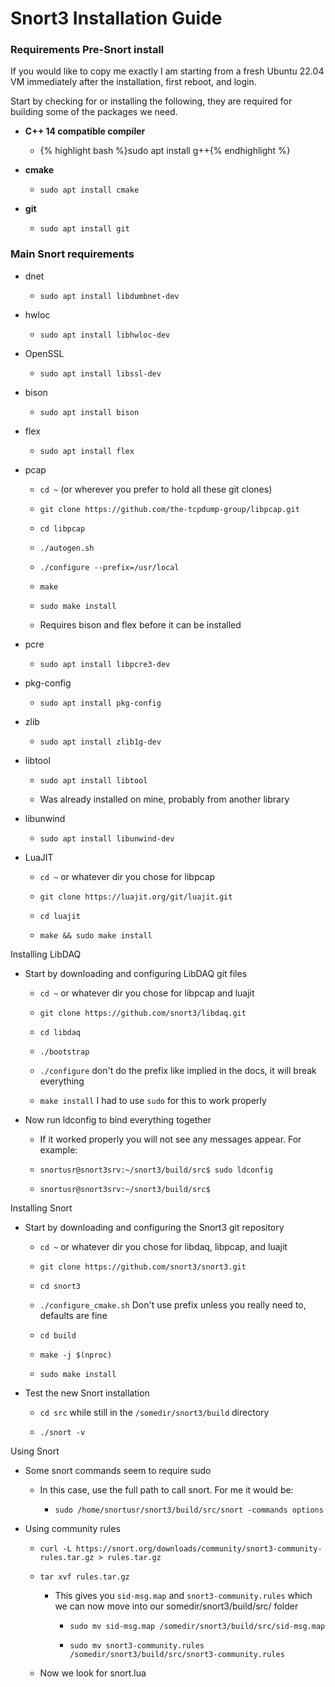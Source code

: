 # Snort3 Installation Guide

### Requirements Pre-Snort install

If you would like to copy me exactly I am starting from a fresh Ubuntu 22.04 VM immediately after the installation, first reboot, and login. 



Start by checking for or installing the following, they are required for building some of the packages we need.



* **C++ 14 compatible compiler**
  
  * {% highlight bash %}sudo apt install g++{% endhighlight %}

* **cmake**
  
  * ```sudo apt install cmake```

* **git**
  
  * `sudo apt install git`



### Main Snort requirements

* dnet
  
  * `sudo apt install libdumbnet-dev`

* hwloc
  
  * `sudo apt install libhwloc-dev`

* OpenSSL
  
  * `sudo apt install libssl-dev`

* bison
  
  - `sudo apt install bison`
- flex
  
  - `sudo apt install flex`
* pcap
  
  * `cd ~` (or wherever you prefer to hold all these git clones)
  
  * `git clone https://github.com/the-tcpdump-group/libpcap.git`
  
  * `cd libpcap`
  
  * `./autogen.sh`
  
  * `./configure --prefix=/usr/local`
  
  * `make`
  
  * `sudo make install`
  
  * Requires bison and flex before it can be installed

* pcre
  
  * `sudo apt install libpcre3-dev`

* pkg-config
  
  * `sudo apt install pkg-config`

* zlib
  
  * `sudo apt install zlib1g-dev`

* libtool
  
  * `sudo apt install libtool`
  
  * Was already installed on mine, probably from another library

* libunwind
  
  * `sudo apt install libunwind-dev`

* LuaJIT
  
  - `cd ~` or whatever dir you chose for libpcap
  
  - `git clone https://luajit.org/git/luajit.git`
  
  - `cd luajit`
  
  - `make && sudo make install`

Installing LibDAQ

* Start by downloading and configuring LibDAQ git files
  
  * `cd ~` or whatever dir you chose for libpcap and luajit
  
  * `git clone https://github.com/snort3/libdaq.git`
  
  * `cd libdaq`
  
  * `./bootstrap`
  
  * `./configure` don't do the prefix like implied in the docs, it will break everything
  
  * `make install` I had to use `sudo` for this to work properly

* Now run ldconfig to bind everything together
  
  * If it worked properly you will not see any messages appear. For example:
  
  * `snortusr@snort3srv:~/snort3/build/src$ sudo ldconfig`
  
  * `snortusr@snort3srv:~/snort3/build/src$     `

Installing Snort

* Start by downloading and configuring the Snort3 git repository
  
  * `cd ~` or whatever dir you chose for libdaq, libpcap, and luajit
  
  * `git clone https://github.com/snort3/snort3.git`
  
  * `cd snort3`
  
  * `./configure_cmake.sh` Don't use prefix unless you really need to, defaults are fine
  
  * `cd build` 
  
  * `make -j $(nproc)`
  
  * `sudo make install`

* Test the new Snort installation
  
  * `cd src` while still in the `/somedir/snort3/build` directory
  
  * `./snort -v`

Using Snort

* Some snort commands seem to require sudo
  
  * In this case, use the full path to call snort. For me it would be:
    
    * `sudo /home/snortusr/snort3/build/src/snort -commands options`

* Using community rules
  
  * `curl -L https://snort.org/downloads/community/snort3-community-rules.tar.gz > rules.tar.gz`
  
  * `tar xvf rules.tar.gz`
    
    * This gives you `sid-msg.map` and `snort3-community.rules` which we can now move into our somedir/snort3/build/src/ folder
      
      * `sudo mv sid-msg.map /somedir/snort3/build/src/sid-msg.map`
      
      * `sudo mv snort3-community.rules /somedir/snort3/build/src/snort3-community.rules`
  
  * Now we look for snort.lua
